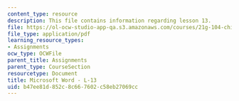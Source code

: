 ```yaml
---
content_type: resource
description: This file contains information regarding lesson 13.
file: https://ol-ocw-studio-app-qa.s3.amazonaws.com/courses/21g-104-chinese-iv-regular-spring-2004/b47ee81d852c8c667602c58eb27069cc_MIT21G_104S04_L13.pdf
file_type: application/pdf
learning_resource_types:
- Assignments
ocw_type: OCWFile
parent_title: Assignments
parent_type: CourseSection
resourcetype: Document
title: Microsoft Word - L-13
uid: b47ee81d-852c-8c66-7602-c58eb27069cc
---
```

